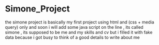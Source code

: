 ﻿# Simone_Project
the simone project is basically my first project using html and (css + media query) only and soon i will add some java script on the line , its called simone , its supposed to be me and my skills and cv but i filled it with fake data because i got busy to think of a good details to write about me 
